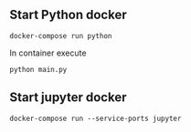 Start Python docker
-----

```docker-compose run python```

In container execute

```python main.py```

Start jupyter docker
--------

```docker-compose run --service-ports jupyter```